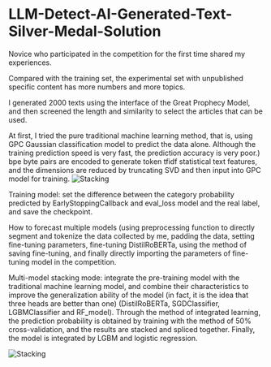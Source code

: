 # LLM-Detect-AI-Generated-Text-Silver-Medal-Solution
Novice who participated in the competition for the first time shared my experiences.

Compared with the training set, the experimental set with unpublished specific content has more numbers and more topics.

I generated 2000 texts using the interface of the Great Prophecy Model, and then screened the length and similarity to select the articles that can be used.

At first, I tried the pure traditional machine learning method, that is, using GPC Gaussian classification model to predict the data alone. Although the training prediction speed is very fast, the prediction accuracy is very poor.) bpe byte pairs are encoded to generate token tfidf statistical text features, and the dimensions are reduced by truncating SVD and then input into GPC model for training.
![Stacking](https://github.com/user-attachments/assets/a27613da-49e8-4130-b171-75853bfa6dd7)

Training model: set the difference between the category probability predicted by EarlyStoppingCallback and eval_loss model and the real label, and save the checkpoint.

How to forecast multiple models (using preprocessing function to directly segment and tokenize the data collected by me, padding the data, setting fine-tuning parameters, fine-tuning DistilRoBERTa, using the method of saving fine-tuning, and finally directly importing the parameters of fine-tuning model in the competition.

Multi-model stacking mode: integrate the pre-training model with the traditional machine learning model, and combine their characteristics to improve the generalization ability of the model (in fact, it is the idea that three heads are better than one) (DistilRoBERTa, SGDClassifier, LGBMClassifier and RF_model). Through the method of integrated learning, the prediction probability is obtained by training with the method of 50% cross-validation, and the results are stacked and spliced together. Finally, the model is integrated by LGBM and logistic regression.

![Stacking](https://github.com/user-attachments/assets/20362a0c-56e3-41ec-80a9-17da37870949)
